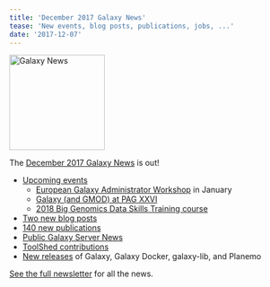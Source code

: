 ```yaml
---
title: 'December 2017 Galaxy News'
tease: 'New events, blog posts, publications, jobs, ...'
date: '2017-12-07'
---
```

[<img class="float-right" src="/src/images/galaxy-logos/GalaxyNews.png" alt="Galaxy News" width="170" />](/galaxy-updates/2017-12/>)

The [December 2017 Galaxy News](/galaxy-updates/2017-12/) is out!

* [Upcoming events](/galaxy-updates/2017-12/#events)
  * [European Galaxy Administrator Workshop](/galaxy-updates/2017-12/#european-galaxy-administrator-workshop) in January
  * [Galaxy (and GMOD) at PAG XXVI](/galaxy-updates/2017-12/#galaxy-and-gmod-at-plant-and-animal-genome-xxvi)
  * [2018 Big Genomics Data Skills Training course](/src/galaxy-updates/2017-12/#2018-big-genomics-data-skills-training-course)
* [Two new blog posts](/galaxy-updates/2017-12/#new-galactic-blog-entries)
* [140 new publications](/galaxy-updates/2017-12/#publications)
* [Public Galaxy Server News](/galaxy-updates/2017-12/#public-galaxy-server-news)
* [ToolShed contributions](/galaxy-updates/2017-12/#toolshed-contributions)
* [New releases](/galaxy-updates/2017-12/#releases) of Galaxy, Galaxy Docker, galaxy-lib, and Planemo

[See the full newsletter](/galaxy-updates/2017-12/) for all the news.
